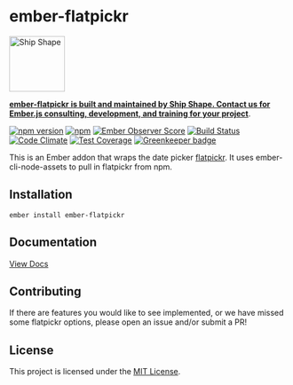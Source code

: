 # ember-flatpickr

<a href="https://shipshape.io/"><img src="http://i.imgur.com/KVqNjgO.png" alt="Ship Shape" width="100" height="100"/></a>

**[ember-flatpickr is built and maintained by Ship Shape. Contact us for Ember.js consulting, development, and training for your project](https://shipshape.io/ember-consulting/)**.

[![npm version](https://badge.fury.io/js/ember-flatpickr.svg)](http://badge.fury.io/js/ember-flatpickr)
[![npm](https://img.shields.io/npm/dm/ember-flatpickr.svg)]()
[![Ember Observer Score](https://emberobserver.com/badges/ember-flatpickr.svg)](https://emberobserver.com/addons/ember-flatpickr)
[![Build Status](https://travis-ci.org/shipshapecode/ember-flatpickr.svg?branch=master)](https://travis-ci.org/shipshapecode/ember-flatpickr)
[![Code Climate](https://codeclimate.com/github/shipshapecode/ember-flatpickr/badges/gpa.svg)](https://codeclimate.com/github/shipshapecode/ember-flatpickr)
[![Test Coverage](https://codeclimate.com/github/shipshapecode/ember-flatpickr/badges/coverage.svg)](https://codeclimate.com/github/shipshapecode/ember-flatpickr/coverage)
[![Greenkeeper badge](https://badges.greenkeeper.io/shipshapecode/ember-flatpickr.svg)](https://greenkeeper.io/)

This is an Ember addon that wraps the date picker [flatpickr](http://chmln.github.io/flatpickr/). It uses ember-cli-node-assets to pull in flatpickr from npm.

Installation
------------------------------------------------------------------------------

`ember install ember-flatpickr`

Documentation
------------------------------------------------------------------------------
[View Docs](https://shipshapecode.github.io/ember-flatpickr/)

Contributing
------------------------------------------------------------------------------

If there are features you would like to see implemented, or we have missed some flatpickr options, please open an issue and/or submit a PR!

License
------------------------------------------------------------------------------

This project is licensed under the [MIT License](LICENSE.md).
